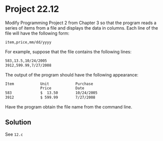 # Project 22.12

Modify Programming Project 2 from Chapter 3 so that the program reads a series
of items from a file and displays the data in columns. Each line of the file
will have the following form:

```txt
item,price,mm/dd/yyyy
```

For example, suppose that the file contains the following lines:

```txt
583,13.5,10/24/2005
3912,599.99,7/27/2008
```

The output of the program should have the following appearance:

```txt
Item            Unit            Purchase
                Price           Date
583             $  13.50        10/24/2005
3912            $ 599.99        7/27/2008
```

Have the program obtain the file name from the command line.

## Solution

See `12.c`
